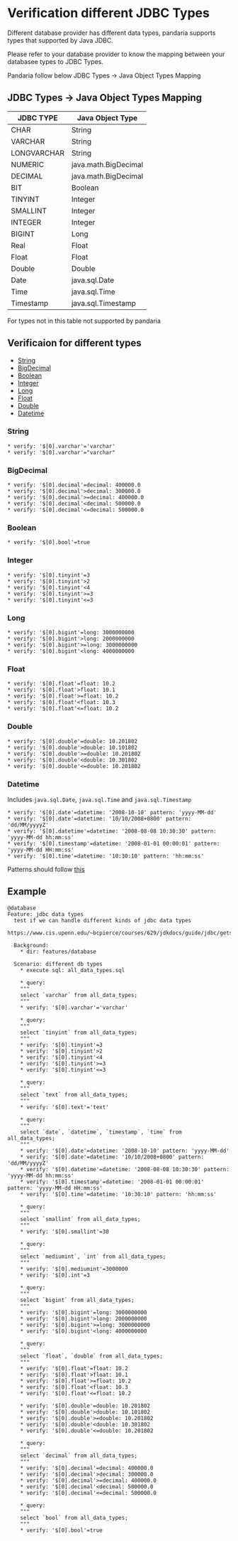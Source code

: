 Verification different JDBC Types
=================================

Different database provider has different data types, pandaria supports types that supported by Java JDBC.

Please refer to your database provider to know the mapping between your databasee types to JDBC Types.

Pandaria follow below JDBC Types -> Java Object Types Mapping

JDBC Types -> Java Object Types Mapping
---------------------------------------

|JDBC TYPE|Java Object Type|
|---------|----------------|
|CHAR|String|
|VARCHAR|String|
|LONGVARCHAR|String|
|NUMERIC|java.math.BigDecimal|
|DECIMAL|java.math.BigDecimal|
|BIT|Boolean|
|TINYINT|Integer|
|SMALLINT|Integer|
|INTEGER|Integer|
|BIGINT|Long|
|Real|Float|
|Float|Float|
|Double|Double|
|Date|java.sql.Date|
|Time|java.sql.Time|
|Timestamp|java.sql.Timestamp|

For types not in this table not supported by pandaria


Verificaion for different types
-------------------------------

* [String](#string)
* [BigDecimal](#bigdecimal)
* [Boolean](#boolean)
* [Integer](#integer)
* [Long](#long)
* [Float](#float)
* [Double](#double)
* [Datetime](#datetime)

### String

```
* verify: '$[0].varchar'='varchar'
* verify: '$[0].varchar'="varchar"
```

### BigDecimal
```
* verify: '$[0].decimal'=decimal: 400000.0
* verify: '$[0].decimal'>decimal: 300000.0
* verify: '$[0].decimal'>=decimal: 400000.0
* verify: '$[0].decimal'<decimal: 500000.0
* verify: '$[0].decimal'<=decimal: 500000.0
```

### Boolean
```
* verify: '$[0].bool'=true
```

### Integer
```
* verify: '$[0].tinyint'=3
* verify: '$[0].tinyint'>2
* verify: '$[0].tinyint'<4
* verify: '$[0].tinyint'>=3
* verify: '$[0].tinyint'<=3
```

### Long
```
* verify: '$[0].bigint'=long: 3000000000
* verify: '$[0].bigint'>long: 2000000000
* verify: '$[0].bigint'>=long: 3000000000
* verify: '$[0].bigint'<long: 4000000000
```

### Float
```
* verify: '$[0].float'=float: 10.2
* verify: '$[0].float'>float: 10.1
* verify: '$[0].float'>=float: 10.2
* verify: '$[0].float'<float: 10.3
* verify: '$[0].float'<=float: 10.2
```

### Double
```
* verify: '$[0].double'=double: 10.201802
* verify: '$[0].double'>double: 10.101802
* verify: '$[0].double'>=double: 10.201802
* verify: '$[0].double'<double: 10.301802
* verify: '$[0].double'<=double: 10.201802
```

### Datetime
Includes `java.sql.Date`, `java.sql.Time` and `java.sql.Timestamp`

```
* verify: '$[0].date'=datetime: '2008-10-10' pattern: 'yyyy-MM-dd'
* verify: '$[0].date'=datetime: '10/10/2008+0800' pattern: 'dd/MM/yyyyZ'
* verify: '$[0].datetime'=datetime: '2008-08-08 10:30:30' pattern: 'yyyy-MM-dd hh:mm:ss'
* verify: '$[0].timestamp'=datetime: '2008-01-01 00:00:01' pattern: 'yyyy-MM-dd HH:mm:ss'
* verify: '$[0].time'=datetime: '10:30:10' pattern: 'hh:mm:ss'
```

Patterns should follow [this](https://docs.oracle.com/javase/8/docs/api/java/text/SimpleDateFormat.html)


Example
-------

```
@database
Feature: jdbc data types
  test if we can handle different kinds of jdbc data types
  https://www.cis.upenn.edu/~bcpierce/courses/629/jdkdocs/guide/jdbc/getstart/mapping.doc.html

  Background:
    * dir: features/database

  Scenario: different db types
    * execute sql: all_data_types.sql

    * query:
    """
    select `varchar` from all_data_types;
    """
    * verify: '$[0].varchar'='varchar'

    * query:
    """
    select `tinyint` from all_data_types;
    """
    * verify: '$[0].tinyint'=3
    * verify: '$[0].tinyint'>2
    * verify: '$[0].tinyint'<4
    * verify: '$[0].tinyint'>=3
    * verify: '$[0].tinyint'<=3

    * query:
    """
    select `text` from all_data_types;
    """
    * verify: '$[0].text'='text'

    * query:
    """
    select `date`, `datetime`, `timestamp`, `time` from all_data_types;
    """
    * verify: '$[0].date'=datetime: '2008-10-10' pattern: 'yyyy-MM-dd'
    * verify: '$[0].date'=datetime: '10/10/2008+0800' pattern: 'dd/MM/yyyyZ'
    * verify: '$[0].datetime'=datetime: '2008-08-08 10:30:30' pattern: 'yyyy-MM-dd hh:mm:ss'
    * verify: '$[0].timestamp'=datetime: '2008-01-01 00:00:01' pattern: 'yyyy-MM-dd HH:mm:ss'
    * verify: '$[0].time'=datetime: '10:30:10' pattern: 'hh:mm:ss'

    * query:
    """
    select `smallint` from all_data_types;
    """
    * verify: '$[0].smallint'=30

    * query:
    """
    select `mediumint`, `int` from all_data_types;
    """
    * verify: '$[0].mediumint'=3000000
    * verify: '$[0].int'=3

    * query:
    """
    select `bigint` from all_data_types;
    """
    * verify: '$[0].bigint'=long: 3000000000
    * verify: '$[0].bigint'>long: 2000000000
    * verify: '$[0].bigint'>=long: 3000000000
    * verify: '$[0].bigint'<long: 4000000000

    * query:
    """
    select `float`, `double` from all_data_types;
    """
    * verify: '$[0].float'=float: 10.2
    * verify: '$[0].float'>float: 10.1
    * verify: '$[0].float'>=float: 10.2
    * verify: '$[0].float'<float: 10.3
    * verify: '$[0].float'<=float: 10.2

    * verify: '$[0].double'=double: 10.201802
    * verify: '$[0].double'>double: 10.101802
    * verify: '$[0].double'>=double: 10.201802
    * verify: '$[0].double'<double: 10.301802
    * verify: '$[0].double'<=double: 10.201802

    * query:
    """
    select `decimal` from all_data_types;
    """
    * verify: '$[0].decimal'=decimal: 400000.0
    * verify: '$[0].decimal'>decimal: 300000.0
    * verify: '$[0].decimal'>=decimal: 400000.0
    * verify: '$[0].decimal'<decimal: 500000.0
    * verify: '$[0].decimal'<=decimal: 500000.0

    * query:
    """
    select `bool` from all_data_types;
    """
    * verify: '$[0].bool'=true
```

